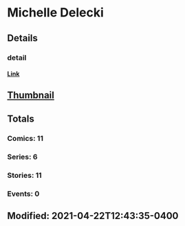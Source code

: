 # Michelle  Delecki 
## Details
### detail
#### [Link](http://marvel.com/comics/creators/13553/michelle_delecki?utm_campaign=apiRef&utm_source=225578a89fc76f3d20fbffda5d17a88d)
## [Thumbnail](http://i.annihil.us/u/prod/marvel/i/mg/b/40/image_not_available.jpg)
## Totals
### Comics: 11
### Series: 6
### Stories: 11
### Events: 0
## Modified: 2021-04-22T12:43:35-0400